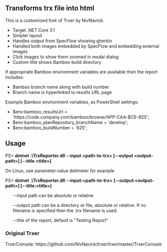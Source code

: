 
<h2>Transforms trx file into html</h2>

<p>This is a customized fork of Trxer by NivNavick.</p>

<ul>
  <li>Target .NET Core 3.1</li>
  <li>Simpler layout</li>
  <li>Handles output from SpecFlow showing gherkin</li>
  <li>Handled both images embedded by SpecFlow and embedding external images</li>
  <li>Click images to show them zoomed in modal dialog</li>
  <li>Custom title shows Bamboo build directory</li>
</ul>

<p>If appropriate Bamboo environment variables are available then the report includes:</p>

<ul>
  <li>Bamboo branch name along with build number</li>
  <li>Branch name is hyperlinked to results URL page</li>
</ul>

<p>Example Bamboo environment variables, as PowerShell settings:</p>

<ul>
  <li>$env:bamboo_resultsUrl = 'https://code.company.com/bamboo/browse/APP-CAA-BCE-825';</li>
  <li>$env:bamboo_planRepository_branchName = 'develop';</li>
  <li>$env:bamboo_buildNumber = '825';</li>
</ul>

<h2>Usage</h2>

PS> <b>dotnet .\TrxReporter.dll --input &lt;path-to-trx&gt; [--output &lt;output-path&gt;] [--title &lt;title&gt;]</b>

On Linux, use parameter:value delimeter for example

PS> <b>dotnet .\TrxReporter.dll --input:&lt;path-to-trx&gt; [--output:&lt;output-path&gt;] [--title:&lt;title&gt;]</b>

<ul>
--input path can be absolute or relative


--output path can be a directory or file, absolute or relative. If no filename is specified then the .trx filename is used.

--title of the report, default is "Testing Report"
</ul>

<h3>Original Trxer</h3>
<p>TrxerConsole: https://github.com/NivNavick/trxer/tree/master/TrxerConsole</p>


